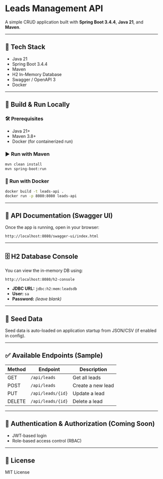 # Leads Management API

A simple CRUD application built with **Spring Boot 3.4.4**, **Java 21**, and **Maven**.

---

## 🚀 Tech Stack

- Java 21
- Spring Boot 3.4.4
- Maven
- H2 In-Memory Database
- Swagger / OpenAPI 3
- Docker

---

## 🔧 Build & Run Locally

### 🛠️ Prerequisites
- Java 21+
- Maven 3.8+
- Docker (for containerized run)

### ▶️ Run with Maven
```bash
mvn clean install
mvn spring-boot:run
```

### 🐳 Run with Docker
```bash
docker build -t leads-api .
docker run -p 8080:8080 leads-api
```

---

## 📘 API Documentation (Swagger UI)

Once the app is running, open in your browser:

```
http://localhost:8080/swagger-ui/index.html
```

---

## 🗄️ H2 Database Console

You can view the in-memory DB using:

```
http://localhost:8080/h2-console
```

- **JDBC URL:** `jdbc:h2:mem:leadsdb`
- **User:** `sa`
- **Password:** *(leave blank)*

---

## 📁 Seed Data

Seed data is auto-loaded on application startup from JSON/CSV (if enabled in config).

---

## ✅ Available Endpoints (Sample)

| Method | Endpoint           | Description        |
|--------|--------------------|--------------------|
| GET    | `/api/leads`       | Get all leads      |
| POST   | `/api/leads`       | Create a new lead  |
| PUT    | `/api/leads/{id}`  | Update a lead      |
| DELETE | `/api/leads/{id}`  | Delete a lead      |

---

## 🧩 Authentication & Authorization (Coming Soon)

- JWT-based login
- Role-based access control (RBAC)

---

## 📄 License

MIT License